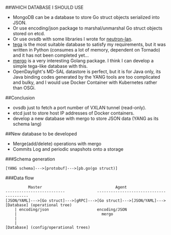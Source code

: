 ##WHICH DATABASE I SHOULD USE

- MongoDB can be a database to store Go struct objects serialized into JSON.
- Or use encoding/json package to marshal/unmarshal Go struct objects stored on etcd.
- Or use ovsdb with some libraries I wrote for [neutron-lan](https://github.com/araobp/neutron-lan).
- [tega](https://github.com/araobp/tega) is the most suitable database to satisfy my requirements, but it was written in Python (consumes a lot of memory, dependent on Tornado) and it has not been completed yet...
- [mergo](https://github.com/imdario/mergo) is a very interesting Golang package. I think I can develop a simple tega-like database with this.
- OpenDaylight's MD-SAL datastore is perfect, but it is for Java only, its Java binding codes generated by the YANG tools are too complicated and bulky, and I would use Docker Container with Kubernetes rather than OSGi.

##Conclusion

- ovsdb just to fetch a port number of VXLAN tunnel (read-only).
- etcd just to store host IP addresses of Docker containers.
- develop a new database with mergo to store JSON data (YANG as its schema lang)

##New database to be developed
- Merge(add/delete) operations with mergo
- Commits Log and periodic snapshots onto a storage

###Schema generation
```
[YANG schema]--->[protobuf]--->[pb.go(go struct)]
```

###Data flow
```
          Master                                Agent                    
--------------------------              ----------------------------------------
[JSON/YAML]--->[Go struct]--->[gRPC]--->[Go struct]--->[JSON/YAML]--->[Database] (operational tree)
    | encoding/json                     encoding/JSON
    |                                     mergo
    |
    |
[Database] (config/operational trees)
```
